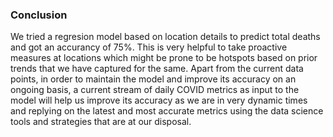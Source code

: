 ### Conclusion

We tried a regresion model based on location details to predict total deaths and got an accurancy of 75%. This is very helpful to take proactive measures at locations which might be prone to be hotspots based on prior trends that we have captured for the same. Apart from the current data points, in order to maintain the model and improve its accuracy on an ongoing basis, a current stream of daily COVID metrics as input to the model will help us improve its accuracy as we are in very dynamic times and replying on the latest and most accurate metrics using the data science tools and strategies that are at our disposal.
